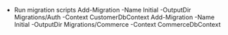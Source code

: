 
- Run migration scripts
  Add-Migration -Name Initial -OutputDir Migrations/Auth -Context CustomerDbContext
  Add-Migration -Name Initial -OutputDir Migrations/Commerce -Context CommerceDbContext